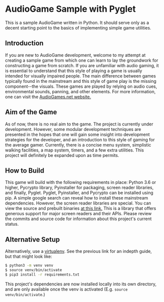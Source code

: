# AudioGame Sample with Pyglet
This is a sample AudioGame written in Python. It should serve only as a decent starting point to the basics of implementing simple game utilities.
## Introduction
If you are new to AudioGame development, welcome to my attempt at creating a sample game from which one can learn to lay the groundwork for constructing a game from scratch. If you are unfamiliar with audio gaming, it is essential to understand that this style of playing a game is usually intended for visually impaired people. The main difference between games typically found in the mainstream and this style of game play is the missing component--the visuals. These games are played by relying on audio cues, environmental sounds, panning, and other elements. For more information, one can visit the [AudioGames.net website.](http://audiogames.net)
## Aim of the Game
As of now, there is no real aim to the game. The project is currently under development. However, some modular development techniques are presented in the hopes that one will gain some insight into development strategies for the developer, and an introduction to this style of gaming for the average gamer. Currently, there is a concise menu system, simplistic walking facilities, a map system, timers, and a few extra utilities. This project will definitely be expanded upon as time permits.
## How to Build
This game will build with the following requirements in place: Python 3.6 or higher, Pycrypto library, Pyinstaller for packaging, screen reader libraries, and finally, Pyglet. Pyglet, Pyinstaller, and Pycrypto can be installed using pip. A simple google search can reveal how to install these mainstream dependencies. However, the screen reader libraries are special. You can view the source and prebuilt binaries [at this link.](https://github.com/dkager/tolk) This is a library that offers generous support for major screen readers and their APIs.
Please review the commits and source code for information about this project's current status.

## Alternative Setup

Alternatively, use a [virtualenv](https://packaging.python.org/guides/installing-using-pip-and-virtual-environments/). See the previous link for an indepth guide, but that might look like:

```bash
$ python3 -m venv venv
$ source venv/bin/activate
$ pip3 install -r requirements.txt
```

This project's dependencies are now installed locally into its own directory, and are only available once the venv is activated (E.g. `source venv/bin/activate`.)

